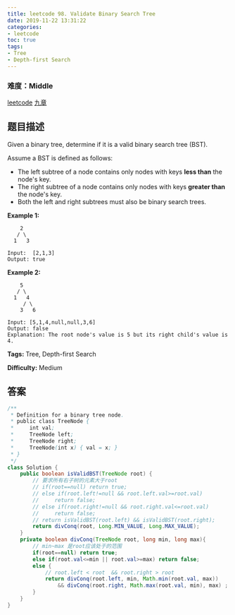 ```yaml
---
title: leetcode 98. Validate Binary Search Tree
date: 2019-11-22 13:31:22
categories:
- leetcode
toc: true
tags:
- Tree
- Depth-first Search
---
```

### 难度：Middle

<a href="https://leetcode.com/problems/validate-binary-search-tree/">leetcode</a>
<a href="https://www.jiuzhang.com/solution/validate-binary-search-tree/">九章</a>
## 题目描述
Given a binary tree, determine if it is a valid binary search tree (BST).

Assume a BST is defined as follows:

  * The left subtree of a node contains only nodes with keys **less than** the node's key.
  * The right subtree of a node contains only nodes with keys **greater than** the node's key.
  * Both the left and right subtrees must also be binary search trees.



**Example 1:**
        
        2
       / \
      1   3
    
    Input:  [2,1,3]
    Output: true
    

**Example 2:**
        
        5
       / \
      1   4
         / \
        3   6
    
    Input: [5,1,4,null,null,3,6]
    Output: false
    Explanation: The root node's value is 5 but its right child's value is 4.
    


**Tags:** Tree, Depth-first Search

**Difficulty:** Medium
## 答案
<!--more-->
```java
/**
 * Definition for a binary tree node.
 * public class TreeNode {
 *     int val;
 *     TreeNode left;
 *     TreeNode right;
 *     TreeNode(int x) { val = x; }
 * }
 */
class Solution {
    public boolean isValidBST(TreeNode root) {
        // 要求所有右子树的元素大于root
        // if(root==null) return true;
        // else if(root.left!=null && root.left.val>=root.val)
        //     return false;
        // else if(root.right!=null && root.right.val<=root.val)
        //     return false;
        // return isValidBST(root.left) && isValidBST(root.right);
        return divConq(root, Long.MIN_VALUE, Long.MAX_VALUE);
    }
    private boolean divConq(TreeNode root, long min, long max){
        // min~max 是root应该处于的范围
        if(root==null) return true;
        else if(root.val<=min || root.val>=max) return false;
        else {
            // root.left < root  && root.right > root
            return divConq(root.left, min, Math.min(root.val, max)) 
                && divConq(root.right, Math.max(root.val, min), max) ;
        }
    }
}
```
